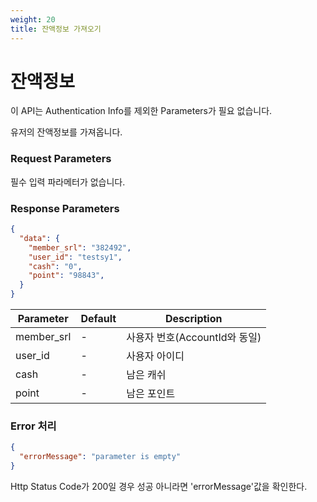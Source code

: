 ```yaml
---
weight: 20
title: 잔액정보 가져오기
---
```


# 잔액정보

이 API는 Authentication Info를 제외한 Parameters가 필요 없습니다.

유저의 잔액정보를 가져옵니다.

### Request Parameters

필수 입력 파라메터가 없습니다.

### Response Parameters

```json
{
  "data": {
    "member_srl": "382492",
    "user_id": "testsy1",
    "cash": "0",
    "point": "98843",
  }
}
```
Parameter | Default | Description
--------- | ------- | -----------
member_srl| - | 사용자 번호(AccountId와 동일)
user_id   | - | 사용자 아이디
cash      | - | 남은 캐쉬
point     | - | 남은 포인트


### Error 처리
```json
{
  "errorMessage": "parameter is empty"
}
```
Http Status Code가 200일 경우 성공 아니라면 'errorMessage'값을 확인한다.



